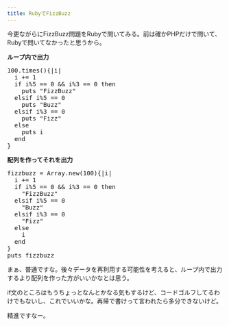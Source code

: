 ```yaml
---
title: RubyでFizzBuzz
---
```

今更ながらにFizzBuzz問題をRubyで問いてみる。前は確かPHPだけで問いて、Rubyで問いてなかったと思うから。

<strong>ループ内で出力</strong>
<pre lang="ruby">
100.times(){|i|
  i += 1
  if i%5 == 0 && i%3 == 0 then
    puts "FizzBuzz"
  elsif i%5 == 0
    puts "Buzz"
  elsif i%3 == 0
    puts "Fizz"
  else
    puts i
  end
}</pre>
<strong>配列を作ってそれを出力</strong>
<pre lang="ruby">
fizzbuzz = Array.new(100){|i|
  i += 1
  if i%5 == 0 && i%3 == 0 then
    "FizzBuzz"
  elsif i%5 == 0
    "Buzz"
  elsif i%3 == 0
    "Fizz"
  else
    i
  end
}
puts fizzbuzz</pre>
まぁ、普通ですな。後々データを再利用する可能性を考えると、ループ内で出力するより配列を作った方がいいかなとは思う。

if文のところはもうちょっとなんとかなる気もするけど、コードゴルフしてるわけでもないし、これでいいかな。再帰で書けって言われたら多分できないけど。

精進ですなー。
